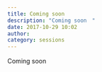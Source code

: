 ```yaml
---
title: Coming soon　
description: "Coming soon　"
date: 2017-10-29 10:02
author: 
category: sessions
---
```

Coming soon　